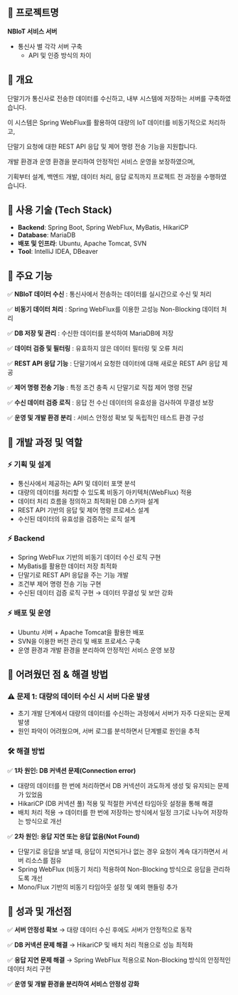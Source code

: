 ## **📌 프로젝트명**

**NBIoT 서비스 서버**

- 통신사 별 각각 서버 구축
    - API 및 인증 방식의 차이

## **📌 개요**

단말기가 통신사로 전송한 데이터를 수신하고, 내부 시스템에 저장하는 서버를 구축하였습니다.

이 시스템은 Spring WebFlux를 활용하여 대량의 IoT 데이터를 비동기적으로 처리하고,

단말기 요청에 대한 REST API 응답 및 제어 명령 전송 기능을 지원합니다.

개발 환경과 운영 환경을 분리하여 안정적인 서비스 운영을 보장하였으며,

기획부터 설계, 백엔드 개발, 데이터 처리, 응답 로직까지 프로젝트 전 과정을 수행하였습니다.

## **📌 사용 기술 (Tech Stack)**

- **Backend**: Spring Boot, Spring WebFlux, MyBatis, HikariCP
- **Database**: MariaDB
- **배포 및 인프라**: Ubuntu, Apache Tomcat, SVN
- **Tool**: IntelliJ IDEA, DBeaver

## **📌 주요 기능**

✅ **NBIoT 데이터 수신** : 통신사에서 전송하는 데이터를 실시간으로 수신 및 처리

✅ **비동기 데이터 처리** : Spring WebFlux를 이용한 고성능 Non-Blocking 데이터 처리

✅ **DB 저장 및 관리** : 수신한 데이터를 분석하여 MariaDB에 저장

✅ **데이터 검증 및 필터링** : 유효하지 않은 데이터 필터링 및 오류 처리

✅ **REST API 응답 기능** : 단말기에서 요청한 데이터에 대해 새로운 REST API 응답 제공

✅ **제어 명령 전송 기능** : 특정 조건 충족 시 단말기로 직접 제어 명령 전달

✅ **수신 데이터 검증 로직** : 응답 전 수신 데이터의 유효성을 검사하여 무결성 보장

✅ **운영 및 개발 환경 분리** : 서비스 안정성 확보 및 독립적인 테스트 환경 구성

## **📌 개발 과정 및 역할**

### ⚡ **기획 및 설계**

- 통신사에서 제공하는 API 및 데이터 포맷 분석
- 대량의 데이터를 처리할 수 있도록 비동기 아키텍처(WebFlux) 적용
- 데이터 처리 흐름을 정의하고 최적화된 DB 스키마 설계
- REST API 기반의 응답 및 제어 명령 프로세스 설계
- 수신된 데이터의 유효성을 검증하는 로직 설계

### ⚡ Backend

- Spring WebFlux 기반의 비동기 데이터 수신 로직 구현
- MyBatis를 활용한 데이터 저장 최적화
- 단말기로 REST API 응답을 주는 기능 개발
- 조건부 제어 명령 전송 기능 구현
- 수신된 데이터 검증 로직 구현 → 데이터 무결성 및 보안 강화

### ⚡ **배포 및 운영**

- Ubuntu 서버 + Apache Tomcat을 활용한 배포
- SVN을 이용한 버전 관리 및 배포 프로세스 구축
- 운영 환경과 개발 환경을 분리하여 안정적인 서비스 운영 보장

## **📌 어려웠던 점 & 해결 방법**

### **⚠️ 문제 1: 대량의 데이터 수신 시 서버 다운 발생**

- 초기 개발 단계에서 대량의 데이터를 수신하는 과정에서 서버가 자주 다운되는 문제 발생
- 원인 파악이 어려웠으며, 서버 로그를 분석하면서 단계별로 원인을 추적

### **🛠️ 해결 방법**

✅ **1차 원인: DB 커넥션 문제(Connection error)**

- 대량의 데이터를 한 번에 처리하면서 DB 커넥션이 과도하게 생성 및 유지되는 문제가 있었음
- HikariCP (DB 커넥션 풀) 적용 및 적절한 커넥션 타임아웃 설정을 통해 해결
- 배치 처리 적용 → 데이터를 한 번에 저장하는 방식에서 일정 크기로 나누어 저장하는 방식으로 개선

✅ **2차 원인: 응답 지연 또는 응답 없음(Not Found)**

- 단말기로 응답을 보낼 때, 응답이 지연되거나 없는 경우 요청이 계속 대기하면서 서버 리소스를 점유
- Spring WebFlux (비동기 처리) 적용하여 Non-Blocking 방식으로 응답을 관리하도록 개선
- Mono/Flux 기반의 비동기 타임아웃 설정 및 예외 핸들링 추가

## **📌 성과 및 개선점**

✅ **서버 안정성 확보** → 대량 데이터 수신 후에도 서버가 안정적으로 동작

✅ **DB 커넥션 문제 해결** → HikariCP 및 배치 처리 적용으로 성능 최적화

✅ **응답 지연 문제 해결** → Spring WebFlux 적용으로 Non-Blocking 방식의 안정적인 데이터 처리 구현

✅ **운영 및 개발 환경을 분리하여 서비스 안정성 강화**
